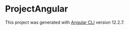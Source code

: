 # ProjectAngular

This project was generated with [Angular CLI](https://github.com/angular/angular-cli) version 12.2.7.
